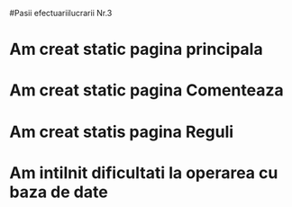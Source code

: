  #Pasii efectuariilucrarii Nr.3 

#  Am creat static pagina principala 
#  Am creat static pagina Comenteaza	
#  Am creat statis pagina Reguli
#  Am intilnit dificultati la  operarea cu baza de date